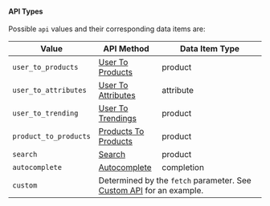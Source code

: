 #### API Types

Possible `api` values and their corresponding data items are:

<table class="table">
  <colgroup>
    <col span="1" style="width: 25%;">
    <col span="1" style="width: 25%;">
    <col span="1">
  </colgroup>
  <thead>
    <tr>
      <th scope="col">Value</th>
      <th scope="col">API Method</th>
      <th scope="col">Data Item Type</th>
    </tr>
  </thead>
  <tbody>
    <tr>
      <td><code>user_to_products</code></td>
      <td><a href="{{ '/sdk/recommendation/user_to_products' | url }}">User To Products</a></td>
      <td>product</td>
    </tr>
    <tr>
      <td><code>user_to_attributes</code></td>
      <td><a href="{{ '/sdk/recommendation/user_to_attributes' | url }}">User To Attributes</a></td>
      <td>attribute</td>
    </tr>
    <tr>
      <td><code>user_to_trending</code></td>
      <td><a href="{{ '/sdk/recommendation/user_to_trending' | url }}">User To Trendings</a></td>
      <td>product</td>
    </tr>
    <tr>
      <td><code>product_to_products</code></td>
      <td><a href="{{ '/sdk/recommendation/product_to_products' | url }}">Products To Products</a></td>
      <td>product</td>
    </tr>
    <tr>
      <td><code>search</code></td>
      <td><a href="{{ '/sdk/search/search' | url }}">Search</a></td>
      <td>product</td>
    </tr>
    <tr>
      <td><code>autocomplete</code></td>
      <td><a href="{{ '/sdk/search/autocomplete' | url }}">Autocomplete</a></td>
      <td>completion</td>
    </tr>
    <tr>
      <td><code>custom</code></td>
      <td colspan="2">
        Determined by the <code>fetch</code> parameter. See <a href="{{ '/ui/recipe/custom-api' | url }}">Custom API</a> for an example.
      </td>
    </tr>
  </tbody>
</table>
